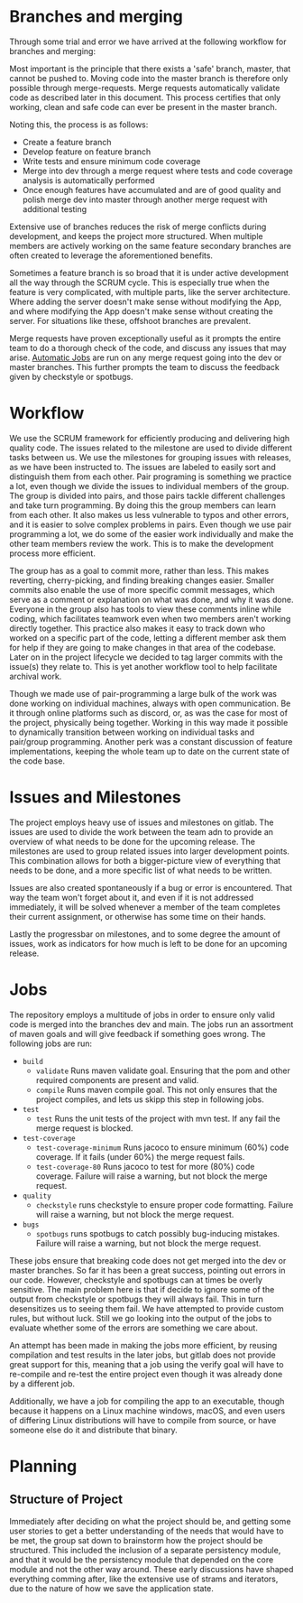 # Branches and merging

Through some trial and error we have arrived at the following workflow for branches and merging:

Most important is the principle that there exists a 'safe' branch, master, that cannot be pushed to. Moving code into
the master branch is therefore only possible through merge-requests. Merge requests automatically validate code as
described later in this document. This process certifies that only working, clean and safe code can ever be present in
the master branch.

Noting this, the process is as follows:

- Create a feature branch
- Develop feature on feature branch
- Write tests and ensure minimum code coverage
- Merge into dev through a merge request where tests and code coverage analysis is automatically performed
- Once enough features have accumulated and are of good quality and polish merge dev into master through another merge
  request with additional testing

Extensive use of branches reduces the risk of merge conflicts during development, and keeps the project more structured.
When multiple members are actively working on the same feature secondary branches are often created to leverage the
aforementioned benefits.

Sometimes a feature branch is so broad that it is under active development all the way through the SCRUM cycle. This is
especially true when the feature is very complicated, with multiple parts, like the server architecture. Where adding
the server doesn't make sense without modifying the App, and where modifying the App doesn't make sense without creating
the server. For situations like these, offshoot branches are prevalent.

Merge requests have proven exceptionally useful as it prompts the entire team to do a thorough check of the code, and
discuss any issues that may arise. [Automatic Jobs](#Jobs) are run on any merge request going into the dev or master
branches. This further prompts the team to discuss the feedback given by checkstyle or spotbugs.

# Workflow

We use the SCRUM framework for efficiently producing and delivering high quality code. The issues related to the
milestone are used to divide different tasks between us. We use the milestones for grouping issues with releases, as we
have been instructed to. The issues are labeled to easily sort and distinguish them from each other. Pair programing is
something we practice a lot, even though we divide the issues to individual members of the group. The group is divided
into pairs, and those pairs tackle different challenges and take turn programming. By doing this the group
members can learn from each other. It also makes us less vulnerable to typos and other errors, and it is easier to solve
complex problems in pairs. Even though we use pair programming a lot, we do some of the easier work individually and make
the other team members review the work. This is to make the development process more efficient.

The group has as a goal to commit more, rather than less. This makes reverting, cherry-picking, and finding breaking
changes easier. Smaller commits also enable the use of more specific commit messages, which serve as a comment or
explanation on what was done, and why it was done. Everyone in the group also has tools to view these comments inline
while coding, which facilitates teamwork even when two members aren't working directly together. This practice also
makes it easy to track down who worked on a specific part of the code, letting a different member ask them for help if
they are going to make changes in that area of the codebase. Later on in the project lifecycle we decided to tag larger
commits with the issue(s) they relate to. This is yet another workflow tool to help facilitate archival work.

Though we made use of pair-programming a large bulk of the work was done working on individual machines, always with
open communication. Be it through online platforms such as discord, or, as was the case for most of the project,
physically being together. Working in this way made it possible to dynamically transition between working on individual
tasks and pair/group programming. Another perk was a constant discussion of feature implementations, keeping the whole team up
to date on the current state of the code base.

# Issues and Milestones

The project employs heavy use of issues and milestones on gitlab. The issues are used to divide the work between the
team adn to provide an overview of what needs to be done for the upcoming release. The milestones are used to group
related issues into larger development points. This combination allows for both a bigger-picture view of everything that
needs to be done, and a more specific list of what needs to be written.

Issues are also created spontaneously if a bug or error is encountered. That way the team won't forget about it, and
even if it is not addressed immediately, it will be solved whenever a member of the team completes their current
assignment, or otherwise has some time on their hands.

Lastly the progressbar on milestones, and to some degree the amount of issues, work as indicators for how much is left to
be done for an upcoming release.

# Jobs

The repository employs a multitude of jobs in order to ensure only valid code is merged into the branches dev and main.
The jobs run an assortment of maven goals and will give feedback if something goes wrong. The following jobs are run:

- `build`
    - `validate` Runs maven validate goal. Ensuring that the pom and other required components are present and valid.
    - `compile` Runs maven compile goal. This not only ensures that the project compiles, and lets us skipp this step in
      following jobs.
- `test`
    - `test` Runs the unit tests of the project with mvn test. If any fail the merge request is blocked.
- `test-coverage`
    - `test-coverage-minimum` Runs jacoco to ensure minimum (60%) code coverage. If it fails (under 60%) the merge
      request fails.
    - `test-coverage-80` Runs jacoco to test for more (80%) code coverage. Failure will raise a warning, but not block
      the merge request.
- `quality`
    - `checkstyle` runs checkstyle to ensure proper code formatting. Failure will raise a warning, but not block the
      merge request.
- `bugs`
    - `spotbugs` runs spotbugs to catch possibly bug-inducing mistakes. Failure will raise a warning, but not block the
      merge request.

These jobs ensure that breaking code does not get merged into the dev or master branches. So far it has been a great
success, pointing out errors in our code. However, checkstyle and spotbugs can at times be overly sensitive. The main
problem here is that if decide to ignore some of the output from checkstyle or spotbugs they will always fail. This in
turn desensitizes us to seeing them fail. We have attempted to provide custom rules, but without luck. Still we go
looking into the output of the jobs to evaluate whether some of the errors are something we care about.

An attempt has been made in making the jobs more efficient, by reusing compilation and test results in the later jobs,
but gitlab does not provide great support for this, meaning that a job using the verify goal will have to re-compile and
re-test the entire project even though it was already done by a different job.

Additionally, we have a job for compiling the app to an executable, though because it happens on a Linux machine windows,
macOS, and even users of differing Linux distributions will have to compile from source, or have someone else do it and
distribute that binary.

# Planning

## Structure of Project

Immediately after deciding on what the project should be, and getting some user stories to get a better understanding of the needs that would have to be met, the group sat down to brainstorm how the project should be structured. This included the inclusion of a separate persistency module, and that it would be the persistency module that depended on the core module and not the other way around. These early discussions have shaped everything comming after, like the extensive use of strams and iterators, due to the nature of how we save the application state.
